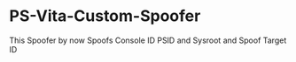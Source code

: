 # PS-Vita-Custom-Spoofer
This Spoofer by now Spoofs Console ID PSID and Sysroot and Spoof Target ID
